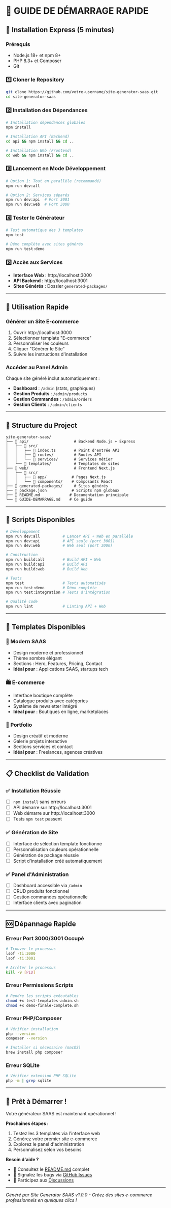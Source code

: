 # 🎯 GUIDE DE DÉMARRAGE RAPIDE

## 🚀 Installation Express (5 minutes)

### Prérequis
- Node.js 18+ et npm 8+
- PHP 8.3+ et Composer
- Git

### 1️⃣ Cloner le Repository
```bash
git clone https://github.com/votre-username/site-generator-saas.git
cd site-generator-saas
```

### 2️⃣ Installation des Dépendances
```bash
# Installation dépendances globales
npm install

# Installation API (Backend)
cd api && npm install && cd ..

# Installation Web (Frontend)
cd web && npm install && cd ..
```

### 3️⃣ Lancement en Mode Développement
```bash
# Option 1: Tout en parallèle (recommandé)
npm run dev:all

# Option 2: Services séparés
npm run dev:api  # Port 3001
npm run dev:web  # Port 3000
```

### 4️⃣ Tester le Générateur
```bash
# Test automatique des 3 templates
npm test

# Démo complète avec sites générés
npm run test:demo
```

### 5️⃣ Accès aux Services
- **Interface Web** : http://localhost:3000
- **API Backend** : http://localhost:3001
- **Sites Générés** : Dossier `generated-packages/`

---

## 🎨 Utilisation Rapide

### Générer un Site E-commerce
1. Ouvrir http://localhost:3000
2. Sélectionner template "E-commerce"
3. Personnaliser les couleurs
4. Cliquer "Générer le Site"
5. Suivre les instructions d'installation

### Accéder au Panel Admin
Chaque site généré inclut automatiquement :
- **Dashboard** : `/admin` (stats, graphiques)
- **Gestion Produits** : `/admin/products`
- **Gestion Commandes** : `/admin/orders`
- **Gestion Clients** : `/admin/clients`

---

## 📁 Structure du Project

```
site-generator-saas/
├── 📁 api/                    # Backend Node.js + Express
│   ├── 📁 src/
│   │   ├── 📄 index.ts        # Point d'entrée API
│   │   ├── 📁 routes/         # Routes API
│   │   └── 📁 services/       # Services métier
│   └── 📁 templates/          # Templates de sites
├── 📁 web/                    # Frontend Next.js
│   ├── 📁 src/
│   │   ├── 📁 app/           # Pages Next.js
│   │   └── 📁 components/    # Composants React
├── 📁 generated-packages/     # Sites générés
├── 📄 package.json           # Scripts npm globaux
├── 📄 README.md             # Documentation principale
└── 📄 GUIDE-DEMARRAGE.md    # Ce guide
```

---

## 🔧 Scripts Disponibles

```bash
# Développement
npm run dev:all          # Lancer API + Web en parallèle
npm run dev:api          # API seule (port 3001)
npm run dev:web          # Web seul (port 3000)

# Construction
npm run build:all        # Build API + Web
npm run build:api        # Build API
npm run build:web        # Build Web

# Tests
npm test                 # Tests automatisés
npm run test:demo        # Démo complète
npm run test:integration # Tests d'intégration

# Qualité code
npm run lint             # Linting API + Web
```

---

## 🎯 Templates Disponibles

### 🏢 Modern SAAS
- Design moderne et professionnel
- Thème sombre élégant
- Sections : Hero, Features, Pricing, Contact
- **Idéal pour** : Applications SAAS, startups tech

### 🛍️ E-commerce
- Interface boutique complète
- Catalogue produits avec catégories
- Système de newsletter intégré
- **Idéal pour** : Boutiques en ligne, marketplaces

### 🎨 Portfolio
- Design créatif et moderne
- Galerie projets interactive
- Sections services et contact
- **Idéal pour** : Freelances, agences créatives

---

## 📋 Checklist de Validation

### ✅ Installation Réussie
- [ ] `npm install` sans erreurs
- [ ] API démarre sur http://localhost:3001
- [ ] Web démarre sur http://localhost:3000
- [ ] Tests `npm test` passent

### ✅ Génération de Site
- [ ] Interface de sélection template fonctionne
- [ ] Personnalisation couleurs opérationnelle
- [ ] Génération de package réussie
- [ ] Script d'installation créé automatiquement

### ✅ Panel d'Administration
- [ ] Dashboard accessible via `/admin`
- [ ] CRUD produits fonctionnel
- [ ] Gestion commandes opérationnelle
- [ ] Interface clients avec pagination

---

## 🆘 Dépannage Rapide

### Erreur Port 3000/3001 Occupé
```bash
# Trouver le processus
lsof -ti:3000
lsof -ti:3001

# Arrêter le processus
kill -9 [PID]
```

### Erreur Permissions Scripts
```bash
# Rendre les scripts exécutables
chmod +x test-templates-admin.sh
chmod +x demo-finale-complete.sh
```

### Erreur PHP/Composer
```bash
# Vérifier installation
php --version
composer --version

# Installer si nécessaire (macOS)
brew install php composer
```

### Erreur SQLite
```bash
# Vérifier extension PHP SQLite
php -m | grep sqlite
```

---

## 🎉 Prêt à Démarrer !

Votre générateur SAAS est maintenant opérationnel ! 

**Prochaines étapes :**
1. Testez les 3 templates via l'interface web
2. Générez votre premier site e-commerce
3. Explorez le panel d'administration
4. Personnalisez selon vos besoins

**Besoin d'aide ?**
- 📖 Consultez le [README.md](README.md) complet
- 🐛 Signalez les bugs via [GitHub Issues](https://github.com/votre-username/site-generator-saas/issues)
- 💬 Participez aux [Discussions](https://github.com/votre-username/site-generator-saas/discussions)

---

*Généré par Site Generator SAAS v1.0.0 - Créez des sites e-commerce professionnels en quelques clics !*

